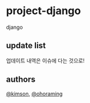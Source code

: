 # project-django

django

## update list

업데이트 내역은 이슈에 다는 것으로!

## authors

[@kimson](https://github.com/kkn1125), [@ohoraming](https://github.com/ohoraming)